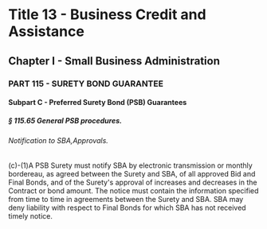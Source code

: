 
# Title 13 - Business Credit and Assistance
## Chapter I - Small Business Administration
### PART 115 - SURETY BOND GUARANTEE
#### Subpart C - Preferred Surety Bond (PSB) Guarantees
##### § 115.65 General PSB procedures.
###### Notification to SBA,Approvals.

(c)-(1)A PSB Surety must notify SBA by electronic transmission or monthly bordereau, as agreed between the Surety and SBA, of all approved Bid and Final Bonds, and of the Surety's approval of increases and decreases in the Contract or bond amount. The notice must contain the information specified from time to time in agreements between the Surety and SBA. SBA may deny liability with respect to Final Bonds for which SBA has not received timely notice.
